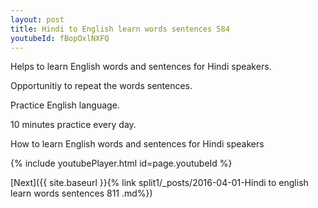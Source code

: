 ```yaml
---
layout: post
title: Hindi to English learn words sentences 584 
youtubeId: fBopOxlNXFQ
---
```

 
 
Helps to learn English words and sentences for Hindi speakers.

Opportunitiy to repeat the words sentences. 

Practice English language. 
 
10 minutes practice every day. 
 
How to learn English words and sentences for Hindi speakers 
 
{% include youtubePlayer.html id=page.youtubeId %}
 
 
[Next]({{ site.baseurl }}{% link  split1/_posts/2016-04-01-Hindi to english learn words sentences 811 .md%})
 
